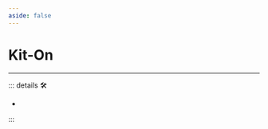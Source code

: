 ```yaml
---
aside: false
---
```

# Kit-On

---

<!-- =================================================== -->
<!-- =================================================== -->
<!-- =================================================== -->
<!-- =================================================== -->
<!-- =================================================== -->
::: details 🛠

-

:::

